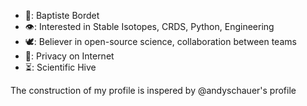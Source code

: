  
 
- 🧙: Baptiste Bordet 
- 👁️: Interested in Stable Isotopes, CRDS, Python, Engineering
- 🕊️: Believer in open-source science, collaboration between teams
- 🔐: Privacy on Internet 
- ⏳: Scientific Hive 

The construction of my profile is inspered by @andyschauer's profile

